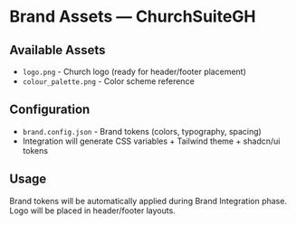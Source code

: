 # Brand Assets — ChurchSuiteGH

## Available Assets
- `logo.png` - Church logo (ready for header/footer placement)
- `colour_palette.png` - Color scheme reference

## Configuration
- `brand.config.json` - Brand tokens (colors, typography, spacing)
- Integration will generate CSS variables + Tailwind theme + shadcn/ui tokens

## Usage
Brand tokens will be automatically applied during Brand Integration phase.
Logo will be placed in header/footer layouts.
